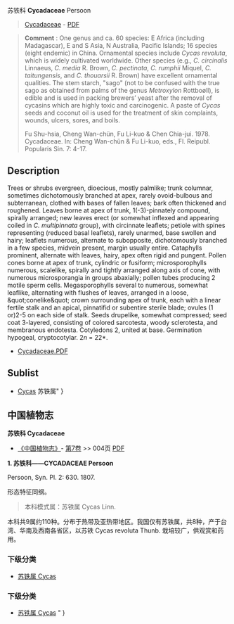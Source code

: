 苏铁科 **Cycadaceae** Persoon

> [Cycadaceae](http://www.iplant.cn/info/Cycadaceae?t=foc) - [PDF](http://www.iplant.cn/foc/pdf/Cycadaceae.pdf)


> **Comment** : 
> One genus and ca. 60 species: E Africa (including Madagascar), E and S Asia, N Australia, Pacific Islands; 16 species (eight endemic) in China.
> Ornamental species include *Cycas revoluta*, which is widely cultivated worldwide. Other species (e.g., *C. circinalis* Linnaeus, *C. media* R. Brown, *C. pectinata*, *C. rumphii* Miquel, *C. taitungensis*, and *C. thouarsii* R. Brown) have excellent ornamental qualities. The stem starch, \"sago\" (not to be confused with the true sago as obtained from palms of the genus *Metroxylon* Rottboøll), is edible and is used in packing brewers’ yeast after the removal of cycasins which are highly toxic and carcinogenic. A paste of *Cycas* seeds and coconut oil is used for the treatment of skin complaints, wounds, ulcers, sores, and boils. 
> 
> Fu Shu-hsia, Cheng Wan-chün, Fu Li-kuo & Chen Chia-jui. 1978. Cycadaceae. In: Cheng Wan-chün & Fu Li-kuo, eds., Fl. Reipubl. Popularis Sin. 7: 4-17.

## Description

Trees or shrubs evergreen, dioecious, mostly palmlike; trunk columnar, sometimes dichotomously branched at apex, rarely ovoid-bulbous and subterranean, clothed with bases of fallen leaves; bark often thickened and roughened. Leaves borne at apex of trunk, 1(-3)-pinnately compound, spirally arranged; new leaves erect (or somewhat inflexed and appearing coiled in *C. multipinnata* group), with circinnate leaflets; petiole with spines representing (reduced basal leaflets), rarely unarmed, base swollen and hairy; leaflets numerous, alternate to subopposite, dichotomously branched in a few species, midvein present, margin usually entire. Cataphylls prominent, alternate with leaves, hairy, apex often rigid and pungent. Pollen cones borne at apex of trunk, cylindric or fusiform; microsporophylls numerous, scalelike, spirally and tightly arranged along axis of cone, with numerous microsporangia in groups abaxially; pollen tubes producing 2 motile sperm cells. Megasporophylls several to numerous, somewhat leaflike, alternating with flushes of leaves, arranged in a loose, &amp;quot;conelike&amp;quot; crown surrounding apex of trunk, each with a linear fertile stalk and an apical, pinnatifid or subentire sterile blade; ovules (1 or)2-5 on each side of stalk. Seeds drupelike, somewhat compressed; seed coat 3-layered, consisting of colored sarcotesta, woody sclerotesta, and membranous endotesta. Cotyledons 2, united at base. Germination hypogeal, cryptocotylar. 2*n* = 22*.




* [Cycadaceae.PDF](http://www.iplant.cn/foc/pdf/Cycadaceae.pdf)

## Sublist

* [Cycas](http://www.iplant.cn/info/Cycas?t=foc) 苏铁属"
}
## 中国植物志



**苏铁科 Cycadaceae**

* [《中国植物志》](http://www.iplant.cn/frps)- [第7卷](http://www.iplant.cn/frps/vol/7) >> 004页 [PDF](http://www.iplant.cn/frps/pdf/7/004z.pdf)


**1. 苏铁科——CYCADACEAE Persoon**

Persoon, Syn. Pl. 2: 630. 1807.

形态特征同纲。

> 本科模式属：苏铁属 Cycas Linn.

本科共9属约110种。分布于热带及亚热带地区。我国仅有苏铁属，共8种，产于台湾、华南及西南各省区，以苏铁 Cycas revoluta Thunb. 栽培较广，供观赏和药用。

### 下级分类
* [苏铁属  Cycas](http://www.iplant.cn/info/Cycas?t=z)

### 下级分类
* [苏铁属  Cycas](http://www.iplant.cn/info/sp/Cycas?t=z)
"
}
